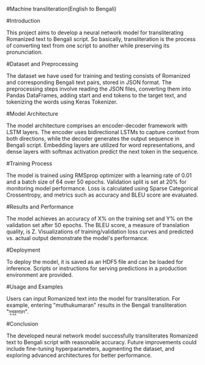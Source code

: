 #Machine transliteration(English to Bengali)

#Introduction

This project aims to develop a neural network model for transliterating Romanized text to Bengali script. So basically, transliteration is the process of converting text from one script to another while preserving its pronunciation.

#Dataset and Preprocessing

The dataset we have used for training and testing consists of Romanized and corresponding Bengali text pairs, stored in JSON format. The preprocessing steps involve reading the JSON files, converting them into Pandas DataFrames, adding start and end tokens to the target text, and tokenizing the words using Keras Tokenizer.

#Model Architecture

The model architecture comprises an encoder-decoder framework with LSTM layers. The encoder uses bidirectional LSTMs to capture context from both directions, while the decoder generates the output sequence in Bengali script. Embedding layers are utilized for word representations, and dense layers with softmax activation predict the next token in the sequence.

#Training Process

The model is trained using RMSprop optimizer with a learning rate of 0.01 and a batch size of 64 over 50 epochs. Validation split is set at 20% for monitoring model performance. Loss is calculated using Sparse Categorical Crossentropy, and metrics such as accuracy and BLEU score are evaluated.

#Results and Performance

The model achieves an accuracy of X% on the training set and Y% on the validation set after 50 epochs. The BLEU score, a measure of translation quality, is Z. Visualizations of training/validation loss curves and predicted vs. actual output demonstrate the model's performance.

#Deployment

To deploy the model, it is saved as an HDF5 file and can be loaded for inference. Scripts or instructions for serving predictions in a production environment are provided.

#Usage and Examples

Users can input Romanized text into the model for transliteration. For example, entering "muthukumaran" results in the Bengali transliteration "মুথুকুমারন".

#Conclusion

The developed neural network model successfully transliterates Romanized text to Bengali script with reasonable accuracy. Future improvements could include fine-tuning hyperparameters, augmenting the dataset, and exploring advanced architectures for better performance.
